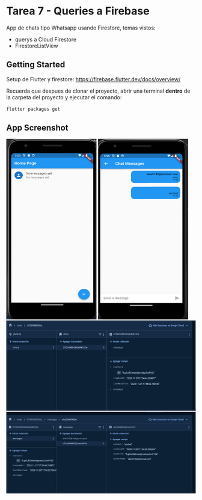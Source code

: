 # Tarea 7 - Queries a Firebase

App de chats tipo Whatsapp usando Firestore, temas vistos:

- querys a Cloud Firestore
- FirestoreListView

## Getting Started

Setup de Flutter y firestore:
https://firebase.flutter.dev/docs/overview/

Recuerda que despues de clonar el proyecto, abrir una terminal **dentro** de la carpeta del proyecto y ejecutar el comando:

```sh
flutter packages get
``` 

## App Screenshot

<img src="screenshot/Capture0.jpg" width="240" height="480" />
<img src="screenshot/Capture1.jpg" width="240" height="480" />
<img src="screenshot/Capture2.jpg" width="720" height="240" />
<img src="screenshot/Capture3.jpg" width="720" height="240" />
